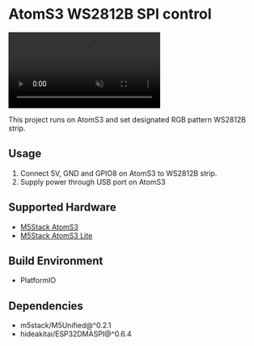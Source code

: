 # AtomS3 WS2812B SPI control

<div><video controls src="./ws2812b.mp4" muted="true"></video></div>

This project runs on AtomS3 and set designated RGB pattern WS2812B strip.

## Usage

1. Connect 5V, GND and GPIO8 on AtomS3 to WS2812B strip.
2. Supply power through USB port on AtomS3

## Supported Hardware

* [M5Stack AtomS3](https://docs.m5stack.com/en/core/AtomS3)
* [M5Stack AtomS3 Lite](https://docs.m5stack.com/en/core/AtomS3%20Lite)

## Build Environment

* PlatformIO

## Dependencies

* m5stack/M5Unified@^0.2.1
* hideakitai/ESP32DMASPI@^0.6.4